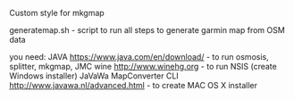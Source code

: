 Custom style for mkgmap

generatemap.sh - script to run all steps to generate garmin map from OSM data

you need:
JAVA https://www.java.com/en/download/ - to run osmosis, splitter, mkgmap, JMC
wine http://www.winehg.org - to run NSIS (create Windows installer)
JaVaWa MapConverter CLI http://www.javawa.nl/advanced.html - to create MAC OS X installer